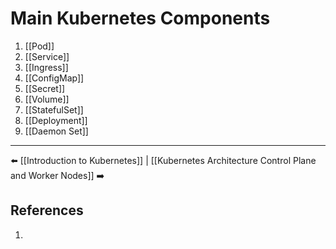 # Main Kubernetes Components 
1) [[Pod]]
2) [[Service]]
3) [[Ingress]]
4) [[ConfigMap]]
5) [[Secret]]
6) [[Volume]]
7) [[StatefulSet]]  
8) [[Deployment]]
9) [[Daemon Set]]
---
⬅️ [[Introduction to Kubernetes]] | [[Kubernetes Architecture Control Plane and Worker Nodes]] ➡️

## References
1.